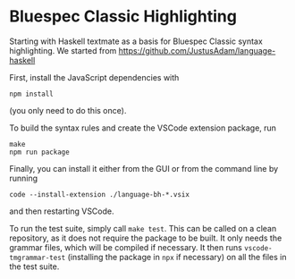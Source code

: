 # Bluespec Classic Highlighting

Starting with Haskell textmate as a basis for Bluespec Classic syntax highlighting.
We started from <https://github.com/JustusAdam/language-haskell>

First, install the JavaScript dependencies with
```
npm install
```
(you only need to do this once).

To build the syntax rules and create the VSCode extension package, run
```
make
npm run package
```

Finally, you can install it either from the GUI or from the command line by running
```
code --install-extension ./language-bh-*.vsix
```
and then restarting VSCode.

To run the test suite, simply call `make test`.
This can be called on a clean repository, as it does not require the package to be built.
It only needs the grammar files, which will be compiled if necessary.
It then runs `vscode-tmgrammar-test` (installing the package in `npx` if necessary)
on all the files in the test suite.
